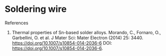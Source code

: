 # Soldering wire


References
1. Thermal properties of Sn-based solder alloys. Morando, C., Fornaro, O., Garbellini, O. et al. J Mater Sci: Mater Electron (2014) 25: 3440. https://doi.org/10.1007/s10854-014-2036-6 DOI: https://doi.org/10.1007/s10854-014-2036-6.
